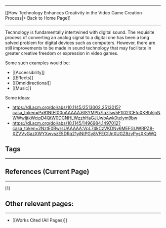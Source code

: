 ___
[[How Technology Enhances Creativity in the Video Game Creation Process|←Back to Home Page]]
____

Technology is fundamentally intertwined with digital sound. The requisite process of converting an analog signal to a digital one has been a long solved problem for digital devices such as computers. However, there are still improvements to be made in sound technology that may facilitate in greater creative freedom or expression in video games.  

Some such examples would be:
- [[Accessibility]]
- [[Effects]]
- [[Omnidirectional]]
- [[Music]] 

Some ideas:
- https://dl.acm.org/doi/abs/10.1145/2513002.2513015?casa_token=PxB1NtEt00oAAAAA:6ISYMPb7lqzlsw5F1l02ICEfoXKBb5lpNWWwIjtkWcipD4QtW0DCNHLWzzhHaGJUwbAwk0teIym9bw
- https://dl.acm.org/doi/abs/10.1145/1496984.1497012?casa_token=2NztE0RwrsUAAAAA:VpL74kCzVKDNv6MEFGUWRPZ8-XZVVvGazXWYXwvszE5DRq21yiNtPGy8VFECfJnXUGZ8zyPysXKbWQ

## Tags
_____

## References (Current Page)
____
[1] 

## Other relevant pages:
_____
- [[Works Cited (All Pages)]] 